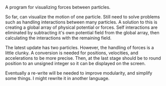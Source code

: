 A program for visualizing forces between particles.

So far, can visualize the motion of one particle. Still need to solve problems such as handling interactions between many particles. A solution to this is creating a global array of physical potential or forces. Self interactions are eliminated by subtracting it's own potential field from the global array, then calculating the interactions with the remaining field.

The latest update has two particles. However, the handling of forces is a little clunky. A conversion is needed for positions, velocities, and accelerations to be more precise. Then, at the last stage should be to round position to an unsigned integer so it can be displayed on the screen.

Eventually a re-write will be needed to improve modularity, and simplify some things. I might rewrite it in another language. 